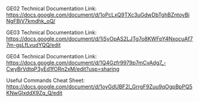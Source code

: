 GE02 Technical Documentation Link: https://docs.google.com/document/d/1oPcLxQ9TXc3uGdwDbTghBZntoyBiNgFBjV7kmdhk_oQ/

GE03 Technical Documentation Link: https://docs.google.com/document/d/1iSyOpAS2LJTg7o8KWFpY4NxocuAf77m-gsLfLvudYQQ/edit

GE04 Technical Documentation Link:
https://docs.google.com/document/d/1Q4Gzfr9979p7mCvAdg7_-CwyBrVdtqP3yEd1fORn2xM/edit?usp=sharing

Useful Commands Cheat Sheet: https://docs.google.com/document/d/1oyGdUBF2l_GrrgF9Zuu9qOgpBpPQ5KNwGlxddX9Zq_Q/edit

